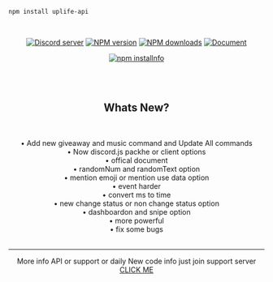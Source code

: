 ```
npm install uplife-api 
```

<div align="center">
 <br>
  <p>
    <a href="https://discord.gg/KmngEup"><img src="https://img.shields.io/discord/638943292242919455?color=7289da&logo=discord&logoColor=white" alt="Discord server" /></a>
    <a href="https://www.npmjs.com/package/uplife-api"><img src="https://img.shields.io/npm/v/uplife-api.svg?maxAge=3600" alt="NPM version" /></a>
    <a href="https://www.npmjs.com/package/uplife-api"><img src="https://img.shields.io/npm/dt/uplife-api.svg?maxAge=3600" alt="NPM downloads" /></a>
    <a href="https://namekinggamerboy.github.io/uplife-api-docs/"><img src="https://img.shields.io/badge/Documentation-Click%20here-blue?style=for-the-badge" alt="Document"></a>
  </p>
  <p>
    <a href="https://nodei.co/npm/uplife-api/"><img src="https://nodei.co/npm/uplife-api.png?downloads=true&stars=true" alt="npm installnfo" /></a>
  </p>
<br>
<br>
<h2><b>Whats New?</h2></b>
<br>

• Add new giveaway and music command and Update All commands<br>
• Now discord.js packhe or client options<br>
• offical document<br>
• randomNum and randomText option<br>
• mention emoji or mention use data option<br>
• event harder<br>
• convert ms to time<br>
• new change status or non change status option<br>
• dashboardon and snipe option<br>
• more powerful<br>
• fix some bugs<br>
<br>
<hr>
More info API or support or daily New code info just join support server<br>
<a href="https://discord.gg/KmngEup">CLICK ME</a>
</div>
